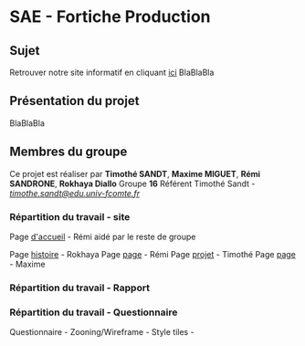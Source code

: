 # SAE - Fortiche Production


## Sujet

Retrouver notre site informatif en cliquant [ici](https://timothesandt.github.io/SAE_Fortiche_Production/)
BlaBlaBla



## Présentation du projet

BlaBlaBla



## Membres du groupe

Ce projet est réaliser par **Timothé SANDT**, **Maxime MIGUET**, **Rémi SANDRONE**, **Rokhaya Diallo**
Groupe **16**
Référent Timothé Sandt - *timothe.sandt@edu.univ-fcomte.fr*


### Répartition du travail - site

Page [d'accueil]() - Rémi aidé par le reste de groupe

Page [histoire](https://timothesandt.github.io/SAE_Fortiche_Production/histoire.html) - Rokhaya
Page [page](https://timothesandt.github.io/SAE_Fortiche_Production/) - Rémi
Page [projet](https://timothesandt.github.io/SAE_Fortiche_Production/projet.html) - Timothé
Page [page](https://timothesandt.github.io/SAE_Fortiche_Production/) - Maxime


### Répartition du travail - Rapport



### Répartition du travail - Questionnaire

Questionnaire - 
Zooning/Wireframe - 
Style tiles - 